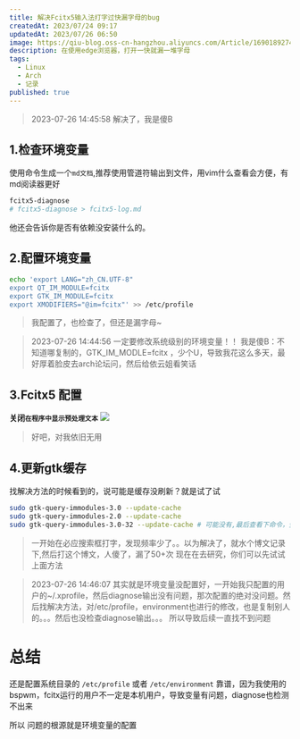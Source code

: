 ```yaml
---
title: 解决Fcitx5输入法打字过快漏字母的bug
createdAt: 2023/07/24 09:17
updatedAt: 2023/07/26 06:50
image: https://qiu-blog.oss-cn-hangzhou.aliyuncs.com/Article/1690189274062927708.png
description: 在使用edge浏览器，打开一快就漏一堆字母
tags:
  - Linux
  - Arch
  - 记录
published: true
---
```


> 2023-07-26 14:45:58
> 解决了，我是傻B

## 1.检查环境变量
使用命令生成一个`md文档`,推荐使用管道符输出到文件，用vim什么查看会方便，有md阅读器更好
```bash
fcitx5-diagnose
# fcitx5-diagnose > fcitx5-log.md
```
他还会告诉你是否有依赖没安装什么的。

## 2.配置环境变量

```bash
echo 'export LANG="zh_CN.UTF-8"
export QT_IM_MODULE=fcitx
export GTK_IM_MODULE=fcitx
export XMODIFIERS="@im=fcitx"' >> /etc/profile
```
> 我配置了，也检查了，但还是漏字母~

> 2023-07-26 14:44:56
> 一定要修改系统级别的环境变量！！
> 我是傻B：不知道哪复制的，GTK_IM_MODLE=fcitx ，少个U，导致我花这么多天，最好厚着脸皮去arch论坛问，然后给依云姐看笑话
>
## 3.Fcitx5 配置
**关闭`在程序中显示预处理文本`**
![](https://qiu-blog.oss-cn-hangzhou.aliyuncs.com/Article/1690189955904023044.png)

> 好吧，对我依旧无用

## 4.更新gtk缓存

找解决方法的时候看到的，说可能是缓存没刷新？就是试了试

```bash
sudo gtk-query-immodules-3.0 --update-cache
sudo gtk-query-immodules-2.0 --update-cache
sudo gtk-query-immodules-3.0-32 --update-cache # 可能没有,最后查看下命令，全部更新下缓存
```

> 一开始在必应搜索框打字，发现频率少了。。以为解决了，就水个博文记录下,然后打这个博文，人傻了，漏了50+次
> 现在在去研究，你们可以先试试上面方法

> 2023-07-26 14:46:07
> 其实就是环境变量没配置好，一开始我只配置的用户的~/.xprofile，然后diagnose输出没有问题，那次配置的绝对没问题。然后找解决方法，对/etc/profile，environment也进行的修改，也是复制别人的。。。然后也没检查diagnose输出。。。
> 所以导致后续一直找不到问题

# 总结

还是配置系统目录的
`/etc/profile` 或者 `/etc/environment`
靠谱，因为我使用的bspwm，fcitx运行的用户不一定是本机用户，导致变量有问题，diagnose也检测不出来

所以 问题的根源就是环境变量的配置
